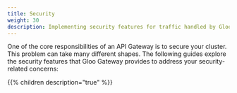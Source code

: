 ```yaml
---
title: Security
weight: 30
description: Implementing security features for traffic handled by Gloo Gateway
---
```


One of the core responsibilities of an API Gateway is to secure your cluster. This problem can take many 
different shapes. The following guides explore the security features that Gloo Gateway provides to address your security-related 
concerns:

{{% children description="true" %}}
